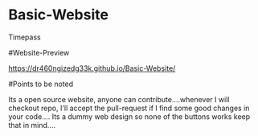 # Basic-Website


Timepass

#Website-Preview

https://dr460ngizedg33k.github.io/Basic-Website/

#Points to be noted

Its a open source website, anyone can contribute....whenever I will checkout repo, I'll accept the pull-request if I find some good changes in your code....
Its a dummy web design so none of the buttons works keep that in mind....
